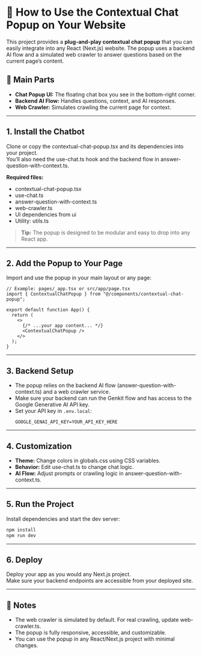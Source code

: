 # 🚀 How to Use the Contextual Chat Popup on Your Website

This project provides a **plug-and-play contextual chat popup** that you can easily integrate into any React (Next.js) website. The popup uses a backend AI flow and a simulated web crawler to answer questions based on the current page’s content.

## 🧩 Main Parts

- **Chat Popup UI:** The floating chat box you see in the bottom-right corner.
- **Backend AI Flow:** Handles questions, context, and AI responses.
- **Web Crawler:** Simulates crawling the current page for context.

---

## 1. Install the Chatbot

Clone or copy the contextual-chat-popup.tsx and its dependencies into your project.  
You’ll also need the use-chat.ts hook and the backend flow in answer-question-with-context.ts.

**Required files:**

- contextual-chat-popup.tsx
- use-chat.ts
- answer-question-with-context.ts
- web-crawler.ts
- UI dependencies from ui
- Utility: utils.ts

> **Tip:** The popup is designed to be modular and easy to drop into any React app.

---

## 2. Add the Popup to Your Page

Import and use the popup in your main layout or any page:

```tsx
// Example: pages/_app.tsx or src/app/page.tsx
import { ContextualChatPopup } from "@/components/contextual-chat-popup";

export default function App() {
  return (
    <>
      {/* ...your app content... */}
      <ContextualChatPopup />
    </>
  );
}
```

---

## 3. Backend Setup

- The popup relies on the backend AI flow (answer-question-with-context.ts) and a web crawler service.
- Make sure your backend can run the Genkit flow and has access to the Google Generative AI API key.
- Set your API key in `.env.local`:
  ```
  GOOGLE_GENAI_API_KEY=YOUR_API_KEY_HERE
  ```

---

## 4. Customization

- **Theme:** Change colors in globals.css using CSS variables.
- **Behavior:** Edit use-chat.ts to change chat logic.
- **AI Flow:** Adjust prompts or crawling logic in answer-question-with-context.ts.

---

## 5. Run the Project

Install dependencies and start the dev server:

```sh
npm install
npm run dev
```

---

## 6. Deploy

Deploy your app as you would any Next.js project.  
Make sure your backend endpoints are accessible from your deployed site.

---

## 📝 Notes

- The web crawler is simulated by default. For real crawling, update web-crawler.ts.
- The popup is fully responsive, accessible, and customizable.
- You can use the popup in any React/Next.js project with minimal changes.

